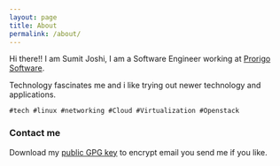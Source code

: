 ```yaml
---
layout: page
title: About
permalink: /about/
---
```


Hi there!! I am Sumit Joshi, I am a Software Engineer working at [Prorigo Software](http://www.prorigosoftware.com).

Technology fascinates me and i like trying out newer technology and applications.

`#tech #linux #networking #Cloud #Virtualization #Openstack`

### Contact me

Download my [public GPG key](/assets/public.asc) to encrypt email you send me if you like.
